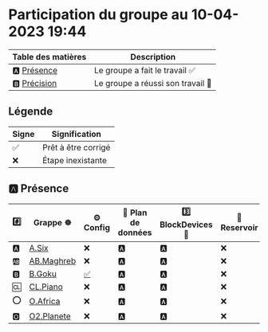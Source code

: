 # Participation du groupe au 10-04-2023 19:44

| Table des matières            | Description                                             |
|-------------------------------|---------------------------------------------------------|
| :a: [Présence](#a-présence)   | Le groupe a fait le travail        :white_check_mark:   |
| :b: [Précision](#b-précision) | Le groupe a réussi son travail     :tada:               |

## Légende

| Signe              | Signification                 |
|--------------------|-------------------------------|
| :white_check_mark: | Prêt à être corrigé           |
| :x:                | Étape inexistante             |

## :a: Présence

|:hash:| Grappe :wheel_of_dharma: | :gear: Config | :abacus: Plan de données | :three: BlockDevices :roll_of_paper: | :potable_water: Reservoir | :floppy_disk: Stockage | :rocket: Service |
|-|-|-|-|-|-|-|-|
| :a: | [A.Six](../A.Six) | :x: | :a: | :a: | :x: | :x: | :x: |
| :ab: | [AB.Maghreb](../AB.Maghreb) | :x: | :a: | :a: | :x: | :x: | :x: |
| :b: | [B.Goku](../B.Goku) | [:white_check_mark:](../B.Goku/.kube/config) | :a: | :a: | :x: | :x: | :x: |
| :cl: | [CL.Piano](../CL.Piano) | :x: | :a: | :a: | :x: | :x: | :x: |
| :o: | [O.Africa](../O.Africa) | :x: | :a: | :a: | :x: | :x: | :x: |
| :o2: | [O2.Planete](../O2.Planete) | :x: | :a: | :a: | :x: | :x: | :x: |
